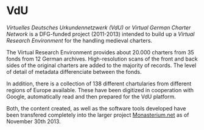 # VdU

_Virtuelles Deutsches Urkundennetzwerk (VdU)_ or _Virtual German Charter Network_ is a DFG-funded project (2011-2013) intended to build up a _Virtual Research Environment_ for the handling medieval charters.

The Virtual Research Environment provides about 20.000 charters from 35 fonds from 12 German archives. High-resolution scans of the front and back sides of the original charters are added to the majority of records. The level of detail of metadata differenciate between the fonds.

In addition, there is a collection of 138 different chartularies from different regions of Europe available. These have been digitized in cooperation with Google, automatically read and then prepared for the VdU platform.

Both, the content created, as well as the software tools developed have been transfered completely into the larger project [Monasterium.net](http://www.monasterium.net/) as of November 30th 2013.
